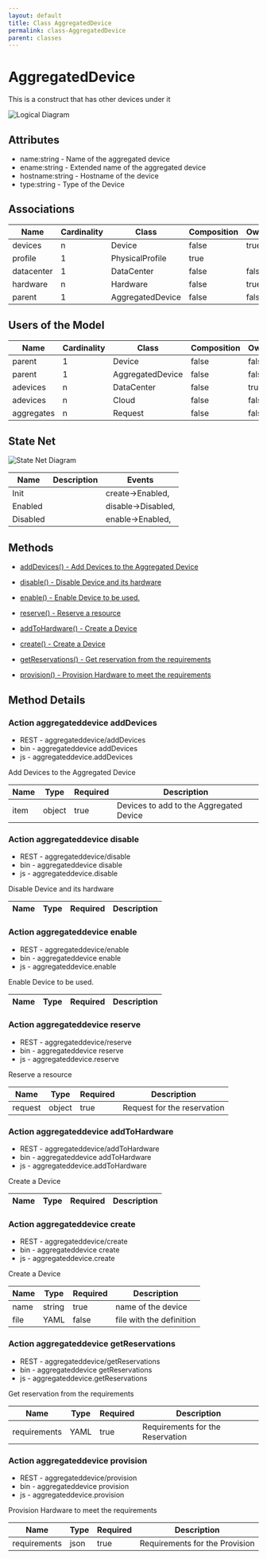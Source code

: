 ```yaml
---
layout: default
title: Class AggregatedDevice
permalink: class-AggregatedDevice
parent: classes
---
```


# AggregatedDevice

This is a construct that has other devices under it

![Logical Diagram](./logical.svg)

## Attributes

* name:string - Name of the aggregated device
* ename:string - Extended name of the aggregated device
* hostname:string - Hostname of the device
* type:string - Type of the Device


## Associations

| Name | Cardinality | Class | Composition | Owner | Description |
| --- | --- | --- | --- | --- | --- |
| devices | n | Device | false | true |  |
| profile | 1 | PhysicalProfile | true |  |  |
| datacenter | 1 | DataCenter | false | false |  |
| hardware | n | Hardware | false | true |  |
| parent | 1 | AggregatedDevice | false | false |  |


## Users of the Model

| Name | Cardinality | Class | Composition | Owner | Description |
| --- | --- | --- | --- | --- | --- |
| parent | 1 | Device | false | false |  |
| parent | 1 | AggregatedDevice | false | false |  |
| adevices | n | DataCenter | false | true |  |
| adevices | n | Cloud | false | false |  |
| aggregates | n | Request | false | false |  |



## State Net
![State Net Diagram](./statenet.svg)

| Name | Description | Events |
| --- | --- | --- |
| Init |  | create-&gt;Enabled,  |
| Enabled |  | disable-&gt;Disabled,  |
| Disabled |  | enable-&gt;Enabled,  |



## Methods

* [addDevices() - Add Devices to the Aggregated Device](#action-addDevices)

* [disable() - Disable Device and its hardware](#action-disable)

* [enable() - Enable Device to be used.](#action-enable)

* [reserve() - Reserve a resource](#action-reserve)

* [addToHardware() - Create a Device](#action-addToHardware)

* [create() - Create a Device](#action-create)

* [getReservations() - Get reservation from the requirements](#action-getReservations)

* [provision() - Provision Hardware to meet the requirements](#action-provision)


<h2>Method Details</h2>
    
### Action aggregateddevice addDevices

* REST - aggregateddevice/addDevices
* bin - aggregateddevice addDevices
* js - aggregateddevice.addDevices

Add Devices to the Aggregated Device

| Name | Type | Required | Description |
|---|---|---|---|
| item | object |true | Devices to add to the Aggregated Device |




### Action aggregateddevice disable

* REST - aggregateddevice/disable
* bin - aggregateddevice disable
* js - aggregateddevice.disable

Disable Device and its hardware

| Name | Type | Required | Description |
|---|---|---|---|




### Action aggregateddevice enable

* REST - aggregateddevice/enable
* bin - aggregateddevice enable
* js - aggregateddevice.enable

Enable Device to be used.

| Name | Type | Required | Description |
|---|---|---|---|




### Action aggregateddevice reserve

* REST - aggregateddevice/reserve
* bin - aggregateddevice reserve
* js - aggregateddevice.reserve

Reserve a resource

| Name | Type | Required | Description |
|---|---|---|---|
| request | object |true | Request for the reservation |




### Action aggregateddevice addToHardware

* REST - aggregateddevice/addToHardware
* bin - aggregateddevice addToHardware
* js - aggregateddevice.addToHardware

Create a Device

| Name | Type | Required | Description |
|---|---|---|---|




### Action aggregateddevice create

* REST - aggregateddevice/create
* bin - aggregateddevice create
* js - aggregateddevice.create

Create a Device

| Name | Type | Required | Description |
|---|---|---|---|
| name | string |true | name of the device |
| file | YAML |false | file with the definition |




### Action aggregateddevice getReservations

* REST - aggregateddevice/getReservations
* bin - aggregateddevice getReservations
* js - aggregateddevice.getReservations

Get reservation from the requirements

| Name | Type | Required | Description |
|---|---|---|---|
| requirements | YAML |true | Requirements for the Reservation |




### Action aggregateddevice provision

* REST - aggregateddevice/provision
* bin - aggregateddevice provision
* js - aggregateddevice.provision

Provision Hardware to meet the requirements

| Name | Type | Required | Description |
|---|---|---|---|
| requirements | json |true | Requirements for the Provision |





